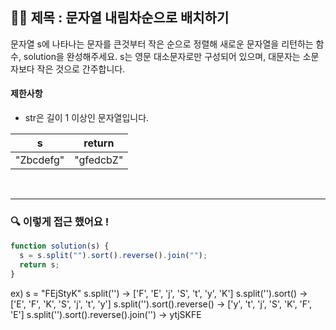 ## ✍🏻 제목 : 문자열 내림차순으로 배치하기
문자열 s에 나타나는 문자를 큰것부터 작은 순으로 정렬해 새로운 문자열을 리턴하는 함수, solution을 완성해주세요.
s는 영문 대소문자로만 구성되어 있으며, 대문자는 소문자보다 작은 것으로 간주합니다.

#### 제한사항
- str은 길이 1 이상인 문자열입니다.

|s|return|
|:------:|:----:|
|"Zbcdefg"|"gfedcbZ"|

</br>

---

### 🔍 이렇게 접근 했어요 !

```javascript
function solution(s) {
  s = s.split("").sort().reverse().join("");
  return s;
}
```
ex) s = "FEjStyK"
s.split('') -> ['F', 'E', 'j', 'S', 't', 'y', 'K']
s.split('').sort() -> ['E', 'F', 'K', 'S', 'j', 't', 'y']
s.split('').sort().reverse() -> ['y', 't', 'j', 'S', 'K', 'F', 'E']
s.split('').sort().reverse().join('') -> ytjSKFE